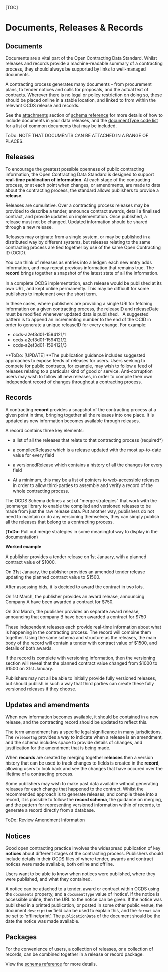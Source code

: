 [TOC]

# Documents, Releases & Records

## Documents

<span class="lead">Documents are a vital part of the Open Contracting Data Standard. Whilst releases and records provide a machine-readable summary of a contracting process, they should always be supported by links to well-managed documents.</span>

A contracting process generates many documents - from procurement plans, to tender notices and calls for proposals, and the actual text of contracts. Wherever there is no legal or policy restriction on doing so, these should be placed online in a stable location, and linked to from within the relevant OCDS release and records. 

See the [attachments](../../schema/reference#attachment) section of [schema reference](../../schema/reference) for more details of how to include documents in your data releases, and the [documentType code list](../../schema/codelists#document-type) for a list of common documents that may be included.

ToDo: NOTE THAT DOCUMENTS CAN BE ATTACHED IN A RANGE OF PLACES.

## Releases

To encourage the greatest possible openness of public contracting information, the Open Contracting Data Standard is designed to support **real-time publication of information**. At each stage of the contracting process, or at each point when changes, or amendments, are made to data about the contracting process, the standard allows publishers to provide a **release**.

Releases are cumulative. Over a contracting process releases may be provided to describe a tender, announce contract awards, detail a finalised contract, and provide updates on implementation. Once published, a release must not be changed. Updated information should be shared through a new release.

Releases may originate from a single system, or may be published in a distributed way by different systems, but releases relating to the same contracting process are tied together by use of the same Open Contracting ID (OCID).

You can think of releases as entries into a ledger: each new entry adds information, and may repeat previous information that remains true. The **record** brings together a snapshot of the latest state of all the information.

<div class="well">
<p>In a complete OCDS implementation, each release would be published at its own URL, and kept online permanently. This may be difficult for some publishers to implement over the short term.
</p>
<p>
In these cases, where publishers are providing a single URI for fetching information on a given contracting process, the releaseID and releaseDate must be modified whenever updated data is published.   A suggested pattern is to append an incrementing number to the end of the OCID in order to generate a unique releaseID for every change. For example:
</p>
<ul>
    <li>ocds-a2ef3d01-1594121/1</li>
    <li>ocds-a2ef3d01-1594121/2</li>
    <li>ocds-a2ef3d01-1594121/3</li>
</ul>
</div>

**ToDo: [UPDATE] **The publication guidance includes suggested approaches to expose feeds of releases for users. Users seeking to compete for public contracts, for example, may wish to follow a feed of releases relating to a particular kind of good or service. Anti-corruption users may wish to follow all new releases, in order to compile their own independent record of changes throughout a contracting process.

## Records

A contracting **record** provides a snapshot of the contracting process at a given point in time, bringing together all the releases into one place. It is updated as new information becomes available through releases.

A record contains three key elements:
* a list of all the releases that relate to that contracting process (required*)
* a compiledRelease which is a release updated with the most up-to-date value for every field
* a versionedRelease which contains a history of all the changes for every field

* At a minimum, this may be a list of pointers to web-accessible releases in order to allow third-parties to assemble and verify a record of the whole contracting process.

The OCDS Schema defines a set of "merge strategies" that work with the jsonmerge library to enable the compiled and versioned releases to be made from just the raw release data. Put another way, publishers do not need to maintain or do any versioning themselves, they can simply publish all the releases that belong to a contracting process.

(**ToDo:** Pull out merge strategies in some meaningful way to display in the documentation)

<div class="well">
<p>
<strong>Worked example</strong>
</p>
<p>
A publisher provides a tender release on 1st January, with a planned contract value of $1000.
</p>
<p>
On 31st January, the publisher provides an amended tender release updating the planned contract value to $1500.
</p>
<p>
After assessing bids, it is decided to award the contract in two lots.
</p>
<p>
On 1st March, the publisher provides an award release, announcing Company A have been awarded a contract for $750.
</p>
<p>
On 3rd March, the publisher provides an separate award release, announcing that company B have been awarded a contract for $750
</p>
<p>
These independent releases each provide real-time information about what is happening in the contracting process. The record will combine them together. Using the same schema and structure as the releases, the main body of the record will contain a tender with contract value of $1500, and details of both awards.
</p>
<p>
If the record is complete with versioning information, then the versioning section will reveal that the planned contract value changed from $1000 to $1500 on 31st January.
</p>
</div>

Publishers may not all be able to initially provide fully versioned releases, but should publish in such a way that third parties can create these fully versioned releases if they choose.

## Updates and amendments

When new information becomes available, it should be contained in a new release, and the contracting record should be updated to reflect this. 

The term amendment has a specific legal significance in many jurisdictions. The ```releaseTag``` provides a way to indicate when a release is an amendment, and the schema includes space to provide details of changes, and justification for the amendment that is being made.

When **records** are created by merging together **releases** then a version history that can be used to track changes to fields is created in the **record**, allowing users to look back and see the changes that have occured over the lifetime of a contracting process. 

<div class="well">
Some publishers may wish to make past data available without generating releases for each change that happened to the contract. Whilst the recommended approach is to generate releases, and compile these into a record, it is possible to follow the <strong>record schema</strong>, the guidance on merging, and the pattern for representing versioned information within of records, to generate a record directly from a database. 
</div>

ToDo: Review Amendment Information

## Notices

Good open contracting practice involves the widespread publication of key **notices** about different stages of the contracting process. Publishers should include details in their OCDS files of where tender, awards and contract notices were made available, both online and offline.

Users want to be able to know when notices were published, where they were published, and what they contained. 

A notice can be attached to a tender, award or contract within OCDS using the ```documents``` property, and a ```documentType``` value of ‘notice’. If the notice is accessible online, then the URL to the notice can be given. If the notice was published in a printed publication, or posted in some other public venue, the document ```description``` field can be used to explain this, and the ```format``` can be set to ‘offline/print’. The ```publicationDate``` of the document should be the date the notice was made available.

## Packages

<span class="lead">For the convenience of users, a collection of releases, or a collection of records, can be combined together in a release or record package.</span>

View the [schema reference](../../schema) for more details. 

